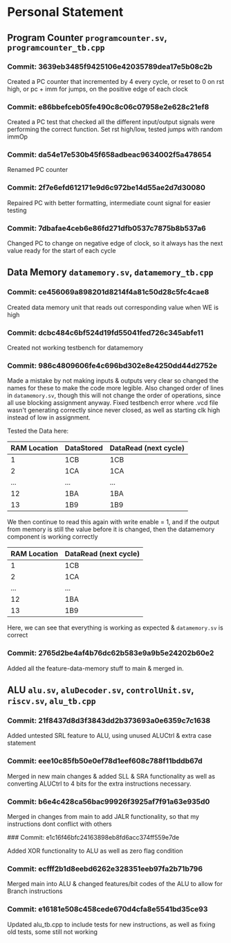 # Personal Statement

## Program Counter `programcounter.sv`, `programcounter_tb.cpp`

### Commit: 3639eb3485f9425106e42035789dea17e5b08c2b

Created a PC counter that incremented by 4 every cycle, or reset to 0 on rst high, or pc + imm for jumps, on the positive edge of each clock

### Commit: e86bbefceb05fe490c8c06c07958e2e628c21ef8

Created a PC test that checked all the different input/output signals were performing the correct function. Set rst high/low, tested jumps with random immOp

### Commit: da54e17e530b45f658adbeac9634002f5a478654

Renamed PC counter

### Commit: 2f7e6efd612171e9d6c972be14d55ae2d7d30080

Repaired PC with better formatting, intermediate count signal for easier testing

### Commit: 7dbafae4ceb6e86fd271dfb0537c7875b8b537a6

Changed PC to change on negative edge of clock, so it always has the next value ready for the start of each cycle

## Data Memory `datamemory.sv`, `datamemory_tb.cpp`

### Commit: ce456069a898201d8214f4a81c50d28c5fc4cae8

Created data memory unit that reads out corresponding value when WE is high

### Commit: dcbc484c6bf524d19fd55041fed726c345abfe11

Created not working testbench for datamemory

### Commit: 986c4809606fe4c696bd302e8e4250dd44d2752e

Made a mistake by not making inputs & outputs very clear so changed the names for these to make the code more legible. Also changed order of lines in `datamemory.sv`, though this will not change the order of operations, since all use blocking assignment anyway. Fixed testbench error where .vcd file wasn't generating correctly since never closed, as well as starting clk high instead of low in assignment.

Tested the Data here: 

|RAM Location|DataStored|DataRead (next cycle)|
| --- | --- | --- |
|1|1CB|1CB|
|2|1CA|1CA|
|...|...|...|
|12|1BA|1BA|
|13|1B9|1B9|

We then continue to read this again with write enable = 1, and if the output from memory is still the value before it is changed, then the datamemory component is working correctly

|RAM Location|DataRead (next cycle)|
| --- | --- |
|1|1CB|
|2|1CA|
|...|...|
|12|1BA|
|13|1B9|

Here, we can see that everything is working as expected & `datamemory.sv` is correct

### Commit: 2765d2be4af4b76dc62b583e9a9b5e24202b60e2

Added all the feature-data-memory stuff to main & merged in.

## ALU `alu.sv`, `aluDecoder.sv`, `controlUnit.sv`, `riscv.sv`, `alu_tb.cpp`

### Commit: 21f8437d8d3f3843dd2b373693a0e6359c7c1638

Added untested SRL feature to ALU, using unused ALUCtrl & extra case statement

### Commit: eee10c85fb50e0ef78d1eef608c788f11bddb67d

Merged in new main changes & added SLL & SRA functionality as well as converting ALUCtrl to 4 bits for the extra instructions necessary.

### Commit: b6e4c428ca56bac99926f3925af7f91a63e935d0

Merged in changes from main to add JALR functionality, so that my instructions dont conflict with others

### Commit: e1c16f46bfc24163898eb8fd6acc374ff559e7de

Added XOR functionality to ALU as well as zero flag condition

### Commit: ecfff2b1d8eebd6262e328351eeb97fa2b71b796

Merged main into ALU & changed features/bit codes of the ALU to allow for Branch instructions

### Commit: e16181e508c458cede670d4cfa8e5541bd35ce93

Updated alu_tb.cpp to include tests for new instructions, as well as fixing old tests, some still not working
